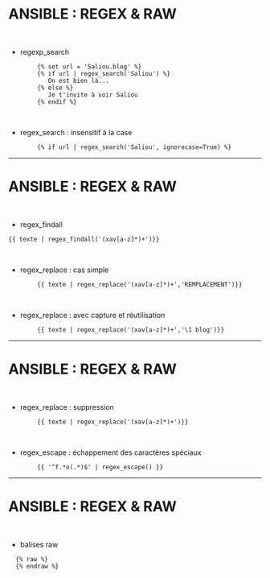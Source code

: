 

# ANSIBLE : REGEX & RAW


<br>

* regexp_search

```
        {% set url = 'Saliou.blog' %}
        {% if url | regex_search('Saliou') %}
           On est bien là...
        {% else %}
           Je t'invite à voir Saliou
        {% endif %}
```

<br>

* regex_search : insensitif à la case

```
        {% if url | regex_search('Saliou', ignorecase=True) %}
```

---------------------------------------------------------------------------------

# ANSIBLE : REGEX & RAW


<br>

* regex_findall

```
{{ texte | regex_findall('(xav[a-z]*)+')}}
```

<br>

* regex_replace : cas simple

```
        {{ texte | regex_replace('(xav[a-z]*)+','REMPLACEMENT')}}
```

<br>

* regex_replace : avec capture et réutilisation

```
        {{ texte | regex_replace('(xav[a-z]*)+','\1 blog')}}

```

---------------------------------------------------------------------------------

# ANSIBLE : REGEX & RAW

<br>

* regex_replace : suppression

```
        {{ texte | regex_replace('(xav[a-z]*)+')}}

```

<br>

* regex_escape : échappement des caractères spéciaux

```
        {{ '^f.*o(.*)$' | regex_escape() }}
```

---------------------------------------------------------------------------------

# ANSIBLE : REGEX & RAW

<br>

* balises raw

```
  {% raw %}
  {% endraw %}
```
